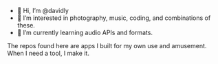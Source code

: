 - 👋 Hi, I’m @davidly
- 👀 I’m interested in photography, music, coding, and combinations of these.
- 🌱 I’m currently learning audio APIs and formats.

The repos found here are apps I built for my own use and amusement. When I need a tool, I make it.

<!---
davidly/davidly is a ✨ special ✨ repository because its `README.md` (this file) appears on your GitHub profile.
You can click the Preview link to take a look at your changes.
--->
